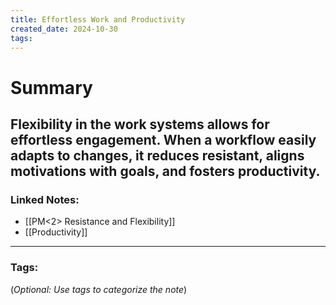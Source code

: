 ```yaml
---
title: Effortless Work and Productivity
created_date: 2024-10-30
tags:
---
```




# Summary

Flexibility in the work systems allows for effortless engagement. When a workflow easily adapts to changes, it reduces resistant, aligns motivations with goals, and fosters productivity. 
---

### **Linked Notes:**

- [[PM<2> Resistance and Flexibility]]
- [[Productivity]]

---

### **Tags:**

(_Optional: Use tags to categorize the note_)
